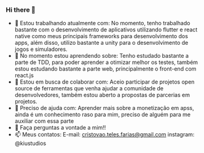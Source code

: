 ### Hi there 👋

- 🔭 Estou trabalhando atualmente com:
  No momento, tenho trabalhado bastante com o desenvolvimento de aplicativos utilizando flutter e react native como meus principais frameworks para desenvolvimento dos apps, além disso, utilizo bastante a unity para o desenvolvimento de jogos e simuladores.
- 🌱 No momento estou aprendendo sobre:
  Tenho estudado bastante a parte de TDD, para poder aprender a otimizar melhor os testes, também estou estudando bastante a parte web, principalmente o front-end com react.js
- 👯 Estou em busca de colaborar com:
  Aceio participar de projetos open source de ferramentas que venha ajudar a comunidade de desenvolvedores, também estou aberto a propostas de parcerias em projetos.
- 🤔 Preciso de ajuda com:
  Aprender mais sobre a monetização em apss, ainda é um conhecimento raso para mim, preciso de alguém para me auxiliar com essa parte
- 💬 Faça perguntas a vontade a mim!!
- 📫 Meus contatos:
  E-mail: cristovao.teles.farias@gmail.com
  instagram: @kiustudios
 
